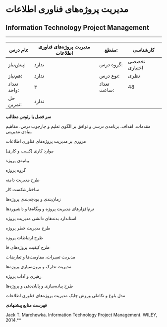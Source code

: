 # مدیریت پروژه‌های فناوری اطلاعات
## Information Technology Project Management
_______________________________________________________________________________
| نام درس:    | مدیریت پروژه‌های فناوری اطلاعات | مقطع:       | کارشناسی      |
| ----------- | ------------------------------- | ----------- | ------------- |
| پیش‌نیاز:   | ندارد                           | گروه درس:   | تخصصی اختیاری |
| هم‌نیاز:    | ندارد                           | نوع درس:    | نظری          |
| تعداد واحد: | ۳                               | تعداد ساعت: | 48            |
| حل تمرین:   |  ندارد                          |             |               |

**سر فصل یا رئوس مطالب**

مقدمات، اهداف، برنامه‌ی درسی و توافق بر الگوی تعلیم و چارچوب درس، مفاهیم بنیادی مدیریتی

مروری بر مدیریت پروژه‌های فناوری اطلاعات 

موارد کاری  (کسب و کاری)

بیانیه‌ی پروژه 

گروه پروژه 

طرح مدیریت دامنه 

ساختارشکست کار 

زمان‌بندی و بودجه‌بندی پروژه‌ها 

نرم‌افزارهای مدیریت پروژه و وبگاه‌ها و داشبوردها 

استاندارد بدنه‌های دانشی مدیریت پروژه 

طرح مدیریت خطر پروژه 

طرح ارتباطات پروژه 

طرح کیفیت پروژه‌های فا 

مدیریت تغییرات، مقاومت‌ها و تعارضات 

مدیریت تدارک و برون‌سپاری پروژه‌ها 

رهبری و آداب پروژه 

طرح پیاده‌سازی و پایان‌دهی و پروژه‌ها 

مدل بلوغ و تکاملی وروش چابک مدیریت پروژه‌های فناوری اطلاعات  

**فهرست منابع پیشنهادی**

Jack T. Marchewka. Information Technology Project Management. WILEY, 2014.**

